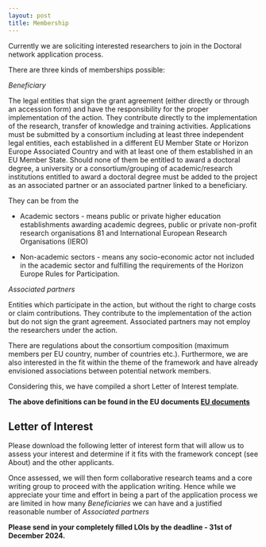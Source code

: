 ```yaml
---
layout: post
title: Membership
---
```


Currently we are soliciting interested researchers to join in the Doctoral network application process.

There are three kinds of memberships possible:

*Beneficiary*

The legal entities that sign the grant agreement (either directly or through an accession form) and have the responsibility for the proper implementation of the action.
They contribute directly to the implementation of the research, transfer of knowledge and training activities.
Applications must be submitted by a consortium including at least three independent legal entities, each established in a
different EU Member State or Horizon Europe Associated Country and with at least one of them established in an EU
Member State. Should none of them be entitled to award a doctoral degree, a university or a consortium/grouping of
academic/research institutions entitled to award a doctoral degree must be added to the project as an associated partner or
an associated partner linked to a beneficiary.

They can be from the 

* Academic sectors - means public or private higher education establishments awarding academic degrees, public or private non-profit research organisations 81 and International European Research Organisations (IERO)

* Non-academic sectors - means any socio-economic actor not included in the academic sector and fulfilling the requirements of the Horizon Europe Rules for Participation.

*Associated partners*

Entities which participate in the action, but without the right to
charge costs or claim contributions. 
They contribute to the implementation of the action but do not sign the grant agreement. Associated partners may not employ the researchers under the action.

There are regulations about the consortium composition (maximum members per EU country, number of countries etc.).
Furthermore, we are also interested in the fit within the theme of the framework and have already envisioned associations between potential network members.

Considering this, we have compiled a short Letter of Interest template.

**The above definitions can be found in the EU documents [EU documents](https://resilienteu.github.io/literature/2024/08/02/EUDocuments.html)**

## Letter of Interest

Please download the following letter of interest form that will allow us to assess your interest and determine if it fits with the framework concept (see About) and the other applicants.

Once assessed, we will then form collaborative research teams and a core writing group to proceed with the application writing.
Hence while we appreciate your time and effort in being a part of the application process we are limited in how many *Beneficiaries* we can have and a justified reasonable number of *Associated partners*

**Please send in your completely filled LOIs by the deadline - 31st of December 2024.**


